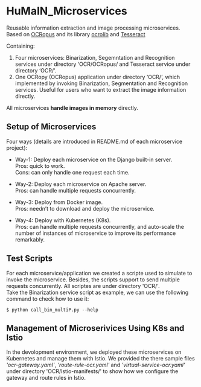 # HuMaIN_Microservices
Reusable information extraction and image processing microservices. Based on [OCRopus](https://github.com/tmbdev/ocropy) and its library [ocrolib](https://github.com/tmbdev/ocropy/tree/master/ocrolib) and [Tesseract](https://github.com/tesseract-ocr/tesseract)

Containing:<br/>
1) Four microservices: Binarization, Segemntation and Recognition services under directory ‘OCR/OCRopus/ and Tesseract service under directory ‘OCR/’.<br/>
2) One OCRopy (OCRopus) application under directory ‘OCR/’, which implemented by invoking Binarization, Segmentation and Recognition services. Useful for users who want to extract the image information directly.<br/>

All microservices **handle images in memory** directly.<br/>

## Setup of Microservices
Four ways (details are introduced in README.md of each microservice project):<br/>

* Way-1: Deploy each microservice on the Django built-in server.<br/>
Pros: quick to work.<br/>
Cons: can only handle one request each time.<br/>

* Way-2: Deploy each microservice on Apache server.<br/>
Pros: can handle multiple requests concurrently.<br/>

* Way-3: Deploy from Docker image.<br/>
Pros: needn’t to download and deploy the microservice.<br/>

* Way-4: Deploy with Kubernetes (K8s).<br/>
Pros: can handle multiple requests concurrently, and auto-scale the number of instances of microservice to improve its performance remarkably.

## Test Scripts
For each microservice/application we created a scripte used to simulate to invoke the microservice. Besides, the scripts support to send multiple requests concurrently. All scriptes are under directory 'OCR/'. <br/>
Take the Binarization service script as example, we can use the following command to check how to use it:<br/>
```
$ python call_bin_multiP.py --help
```

## Management of Microserivices Using K8s and Istio
In the devolopment environment, we deployed these microservices on Kubernetes and manage them with Istio. We provided the there sample files *'ocr-gateway.yaml'*, *'route-rule-ocr.yaml'* and *'virtual-service-ocr.yaml'* under directory 'OCR/Istio-manifests/' to show how we configure the gateway and route rules in Istio.
